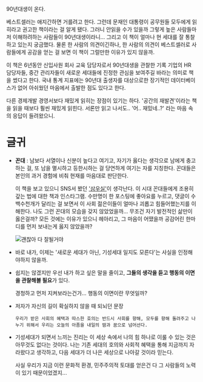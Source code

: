 90년대생이 온다.


베스트셀러는 애지간하면 거를려고 한다.
그런데 문재인 대통령이 공무원들 모두에게 읽히라고 권고한 책이라는 걸 알게 됐다.
그러니 안읽을 수가 있을까
그렇게 높은 사람들마저 이해하려하는 사람들이 90년대생이라니...
그리고 이 책이 얼마나 현 세대를 잘 통찰하고 있는지 궁금했다.
물론 한 사람의 의견이긴하나, 한 사람의 의견이 베스트셀러로 사람들에게 공감을 얻는 걸 보면
이 책이 그럴만한 이유가 있지 않을까.

이 책은 6년동안 신입사원 회사 교육 담당자로서 90년대생을 관찰한 기록
기업의 HR 담당자들, 중간 관리자들이 새로운 세대들에 진정한 관심을 보여주길 바라는 의미로 책을 썼다고 한다.
국내 통계 지표에는 90년대 출생자를 대상으로한 장기적인 데이터베이스가 없어 아쉬웠던 마음에서 출발한 점도 있다고 한다.

다른 경제개발 경영서보다 재밌게 읽히는 장점이 있기는 하다.
'공간의 재발견'이라는 책을 읽을 때보다 훨씬 재밌게 읽힌다. 서론만 읽고 나서도.. '어.. 재밌네..?'
라는 마음 속의 응답이 들려왔으니.



# 글귀

- **꼰대** : 남보다 서열이나 신분이 높다고 여기고, 자기가 옳다는 생각으로 남에게 충고하는 걸, 또 남을 멸시하고 등한시하는 걸 당연하게 여기는 자를 지칭한다. 꼰대들은 본인의 과거 경험에 비춰 현재를 마음대로 판단한다.

    이 책을 보고 있으니 SNS서 봤던 ['삼우실'](https://www.instagram.com/3woosil/?hl=ko)이 생각난다.
    이 시대 꼰대들에게 조용히 갚는 법에 대한 책과 인스타그램.
    수만명이 한 포스팅에 좋아요를 누르고, 댓글이 수백수천개가 달리는 걸 보면서
    이 사회 젊은이들이 얼마나 괴롭고 힘들어했는지를 이해한다.
    나도 그런 꼰대의 모습을 갖지 않았었을까...
    무조건 자기 발전적인 삶만이 옳은걸까?
    모든 것에는 이유가 있으니 헤아리고, 그 마음이 어땠을까 공감어린 한마디를 먼저 보내는게 옳지 않았을까?

    ![괜찮아 다 잘될거야](https://media.giphy.com/media/xWZcTvh1cuAaSi7HeI/giphy.gif)



- 바로 내가, 이제는 '새로운 세대가 아닌, 기성세대 일지도 모른다'는 사실을 인정해야하지 않을까.

- 쉽지는 않겠지만 우선 내가 하고 싶은 말을 줄이고, **그들의 생각을 듣고 행동의 이면을 관찰해볼 필요**가 있다.

    경청하고 먼저 지켜보라는건가... 행동의 이면이란 무엇일까?

- 저자가 자신의 길이 확실하지 않을 때 되뇌던 문장


    ```
    우리가 받은 사회의 혜택과 따스한 호의는 반드시 사회를 향해, 모두를 향해 돌려주고 나누기 위해서 우리는 오늘의 아픔을 내일의 땀과 꿈으로 넘어선다.
    ```


- 기성세대가 되면서 느끼는 진리는 이 세상 속에서 나의 힘 하나로 이룰 수 있는 것은 아무것도 없다는 것이다. 나는 기존 세대의 호의와 사회적 혜택을 통해 지금까지 자라왔다고 생각하고, 다음 세대가 더 나은 세상으로 나아갈 것이라 믿는다.

    사실 우리가 지금 이런 문화적 환경, 민주주의적 토대를 얻은건 다 그 사람들의 노력이 있기 때문이었겠지...